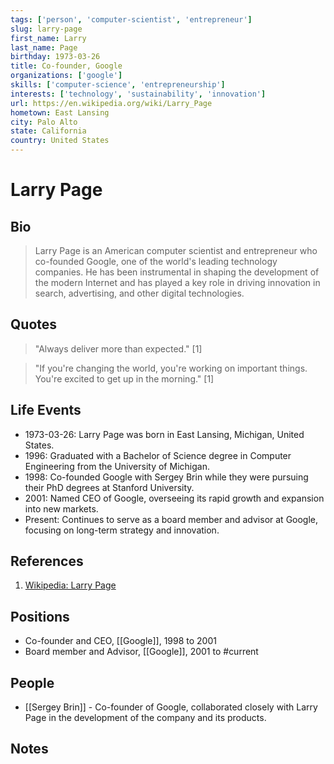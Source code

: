 ```yaml
---
tags: ['person', 'computer-scientist', 'entrepreneur']
slug: larry-page
first_name: Larry
last_name: Page
birthday: 1973-03-26
title: Co-founder, Google
organizations: ['google']
skills: ['computer-science', 'entrepreneurship']
interests: ['technology', 'sustainability', 'innovation']
url: https://en.wikipedia.org/wiki/Larry_Page
hometown: East Lansing
city: Palo Alto
state: California
country: United States
---
```


# Larry Page

## Bio

> Larry Page is an American computer scientist and entrepreneur who co-founded Google, one of the world's leading technology companies. He has been instrumental in shaping the development of the modern Internet and has played a key role in driving innovation in search, advertising, and other digital technologies.

## Quotes

> "Always deliver more than expected." [1]

> "If you're changing the world, you're working on important things. You're excited to get up in the morning." [1]

## Life Events

- 1973-03-26: Larry Page was born in East Lansing, Michigan, United States.
- 1996: Graduated with a Bachelor of Science degree in Computer Engineering from the University of Michigan.
- 1998: Co-founded Google with Sergey Brin while they were pursuing their PhD degrees at Stanford University.
- 2001: Named CEO of Google, overseeing its rapid growth and expansion into new markets.
- Present: Continues to serve as a board member and advisor at Google, focusing on long-term strategy and innovation.

## References

1. [Wikipedia: Larry Page](https://en.wikipedia.org/wiki/Larry_Page)

## Positions

- Co-founder and CEO, [[Google]], 1998 to 2001
- Board member and Advisor, [[Google]], 2001 to #current

## People

- [[Sergey Brin]] - Co-founder of Google, collaborated closely with Larry Page in the development of the company and its products.

## Notes






